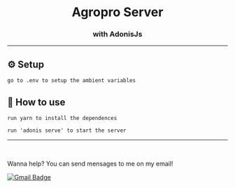 <h1 align='center'>
  Agropro Server
</h1>

<h3 align='center'>
with AdonisJs
</h3>

---

## ⚙️ Setup

    go to .env to setup the ambient variables


## 🔧 How to use

    run yarn to install the dependences

    run 'adonis serve' to start the server


---
<br>


Wanna help? You can send mensages to me on my email!

[![Gmail Badge](https://img.shields.io/badge/-gustavo.fariassiqueira@gmail.com-c14438?style=flat-square&logo=Gmail&logoColor=white&link=mailto:gustavo.fariassiqueira@gmail.com)](mailto:gustavo.fariassiqueira@gmail.com)
